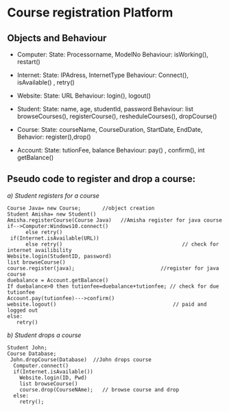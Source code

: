 # Course registration Platform


## Objects and Behaviour

* Computer:
State: Processorname, ModelNo
Behaviour: isWorking(), restart()

* Internet:
State: IPAdress, InternetType
Behaviour: Connect(), isAvailable() , retry()

* Website:
State: URL
Behaviour: login(), logout()

* Student:
State: name, age, studentId, password
Behaviour: list browseCourses(),  registerCourse(), resheduleCourses(), dropCourse() 

* Course:
State: courseName, CourseDuration, StartDate, EndDate, 
Behavior: register(),drop()
     
* Account:
State: tutionFee, balance 
Behaviour: pay() , confirm(), int getBalance()


## Pseudo code to register and drop a course:

*a) Student registers for a course*

```
Course Java= new Course;       //object creation
Student Amisha= new Student()
Amisha.registerCourse(Course Java)   //Amisha register for java course 
if-->Computer:Windows10.connect()
      else retry()
 if(Internet.isAvailable(URL))
      else retry()                                       // check for internet availibility  
Website.login(StudentID, password)
list browseCourse()
course.register(java);                            //register for java course             
duebalance = Account.getBalance()
If duebalance>0 then tutionfee=duebalance+tutionfee; // check for due tutionfee
Account.pay(tutionfee)--->confirm()
website.logout()                                      // paid and logged out
else:
   retry()
```

*b) Student drops a course*


```
Student John;
Course Database;
 John.dropCourse(Database)  //John drops course
  Computer.connect()
  if(Internet.isAvailable())
    Website.login(ID, Pwd)
    list browseCourse()
    course.drop(CourseNAme);   // browse course and drop   
  else:
    retry(); 
 ```
